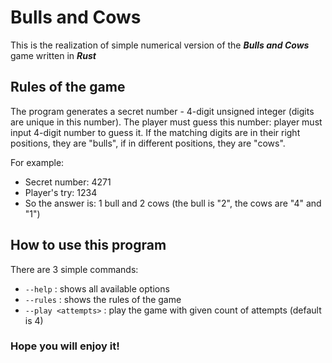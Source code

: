 # Bulls and Cows
This is the realization of simple numerical version of the ***Bulls and Cows*** game written in ***Rust***

## Rules of the game
The program generates a secret number - 4-digit unsigned integer (digits are unique in this number).
The player must guess this number: player must input 4-digit number to guess it.
If the matching digits are in their right positions, they are "bulls", if in different positions, they are "cows".

For example:
- Secret number: 4271
- Player's try: 1234
- So the answer is: 1 bull and 2 cows (the bull is "2", the cows are "4" and "1")

## How to use this program
There are 3 simple commands:
- `--help`            : shows all available options
- `--rules`           : shows the rules of the game
- `--play <attempts>` : play the game with given count of attempts (default is 4)

### Hope you will enjoy it!
